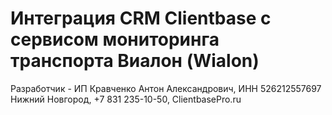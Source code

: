 # Интеграция CRM Clientbase с сервисом мониторинга транспорта Виалон (Wialon)
Разработчик - ИП Кравченко Антон Александрович, ИНН 526212557697
Нижний Новгород, +7 831 235-10-50, ClientbasePro.ru